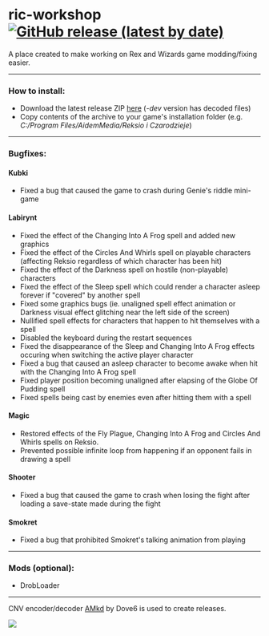 # ric-workshop [![GitHub release (latest by date)](https://img.shields.io/github/v/release/roostarreksio/ric-workshop?color=orange&style=flat-square)](https://github.com/roostarreksio/ric-workshop/releases/latest)

A place created to make working on Rex and Wizards game modding/fixing easier.

---

### How to install:
* Download the latest release ZIP [here](https://github.com/roostarreksio/ric-workshop/releases/latest) (*-dev* version has decoded files) 
* Copy contents of the archive to your game's installation folder (e.g. *C:/Program Files/AidemMedia/Reksio i Czarodzieje*)

---

### Bugfixes:

#### Kubki
* Fixed a bug that caused the game to crash during Genie's riddle mini-game  
#### Labirynt
* Fixed the effect of the Changing Into A Frog spell and added new graphics
* Fixed the effect of the Circles And Whirls spell on playable characters (affecting Reksio regardless of which character has been hit)
* Fixed the effect of the Darkness spell on hostile (non-playable) characters
* Fixed the effect of the Sleep spell which could render a character asleep forever if "covered" by another spell
* Fixed some graphics bugs (ie. unaligned spell effect animation or Darkness visual effect glitching near the left side of the screen)
* Nullified spell effects for characters that happen to hit themselves with a spell
* Disabled the keyboard during the restart sequences
* Fixed the disappearance of the Sleep and Changing Into A Frog effects occuring when switching the active player character
* Fixed a bug that caused an asleep character to become awake when hit with the Changing Into A Frog spell
* Fixed player position becoming unaligned after elapsing of the Globe Of Pudding spell
* Fixed spells being cast by enemies even after hitting them with a spell
#### Magic
* Restored effects of the Fly Plague, Changing Into A Frog and Circles And Whirls spells on Reksio.
* Prevented possible infinite loop from happening if an opponent fails in drawing a spell
#### Shooter
* Fixed a bug that caused the game to crash when losing the fight after loading a save-state made during the fight  
#### Smokret
* Fixed a bug that prohibited Smokret's talking animation from playing
---
### Mods (optional):
* DrobLoader

---
CNV encoder/decoder [AMkd](https://github.com/Dove6/AMkd) by Dove6 is used to create releases.


![](https://i.imgur.com/d2DkcNd.png)
